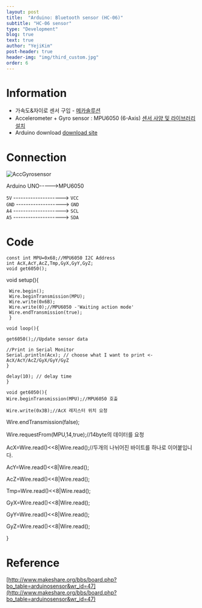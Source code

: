 ```yaml
---
layout: post
title:  "Arduino: Bluetooth sensor (HC-06)"
subtitle: "HC-06 sensor"
type: "Development"
blog: true
text: true
author: "YejiKim"
post-header: true
header-img: "img/third_custom.jpg"
order: 6
---
```




# Information

- 가속도&자이로 센서 구입 - [메카솔루션](http://mechasolution.com/shop/main/index.php) 
- Accelerometer + Gyro sensor : MPU6050 (6-Axis) [센서 사양 및 라이브러리 설치](http://mechasolution.com/shop/goods/goods_view.php?goodsno=6&category=)
- Arduino download [download site](https://www.arduino.cc/en/Main/Software) 

# Connection 
![AccGyrosensor](./img/AccGyrosensor.png) </p>

Arduino UNO----->MPU6050 

`5V` --------------------> `VCC`     
`GND` -------------------> `GND`   
`A4` --------------------> `SCL`   
`A5` --------------------> `SDA` 

# Code 
``` #include <Wire.h>  
const int MPU=0x68;//MPU6050 I2C Address  
int AcX,AcY,AcZ,Tmp,GyX,GyY,GyZ; 
void get6050();  
``` 
  void setup(){ 
      
     Wire.begin();
     Wire.beginTransmission(MPU); 
     Wire.write(0x6B); 
     Wire.write(0);//MPU6050 -'Waiting action mode' 
     Wire.endTransmission(true); 
     } 
        
    void loop(){ 
    
    get6050();//Update sensor data 
      
    //Print in Serial Monitor
    Serial.println(Acx); // choose what I want to print <- AcX/AcY/AcZ/GyX/GyY/GyZ  
    } 
      
    delay(10); // delay time 
    } 
      
    void get6050(){ 
    Wire.beginTransmission(MPU);//MPU6050 호출  
      
    Wire.write(0x3B);//AcX 레지스터 위치 요청
      
   Wire.endTransmission(false);
      
   Wire.requestFrom(MPU,14,true);//14byte의 데이터를 요청
      
   AcX=Wire.read()<<8|Wire.read();//두개의 나뉘어진 바이트를 하나로 이어붙입니다.
      
   AcY=Wire.read()<<8|Wire.read();
      
   AcZ=Wire.read()<<8|Wire.read();
      
   Tmp=Wire.read()<<8|Wire.read();
      
   GyX=Wire.read()<<8|Wire.read();
      
   GyY=Wire.read()<<8|Wire.read();
      
   GyZ=Wire.read()<<8|Wire.read();
      
   }
       
# Reference
[http://www.makeshare.org/bbs/board.php?bo_table=arduinosensor&wr_id=47](http://www.makeshare.org/bbs/board.php?bo_table=arduinosensor&wr_id=47)


